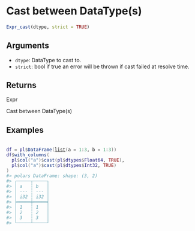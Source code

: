 # Cast between DataType(s)

```r
Expr_cast(dtype, strict = TRUE)
```

## Arguments

- `dtype`: DataType to cast to.
- `strict`: bool if true an error will be thrown if cast failed at resolve time.

## Returns

Expr

Cast between DataType(s)

## Examples

<pre class='r-example'> <code> <span class='r-in'><span></span></span>
<span class='r-in'><span><span class='va'>df</span> <span class='op'>=</span> <span class='va'>pl</span><span class='op'>$</span><span class='fu'>DataFrame</span><span class='op'>(</span><span class='fu'><a href='https://rdrr.io/r/base/list.html'>list</a></span><span class='op'>(</span>a <span class='op'>=</span> <span class='fl'>1</span><span class='op'>:</span><span class='fl'>3</span>, b <span class='op'>=</span> <span class='fl'>1</span><span class='op'>:</span><span class='fl'>3</span><span class='op'>)</span><span class='op'>)</span></span></span>
<span class='r-in'><span><span class='va'>df</span><span class='op'>$</span><span class='fu'>with_columns</span><span class='op'>(</span></span></span>
<span class='r-in'><span>  <span class='va'>pl</span><span class='op'>$</span><span class='fu'>col</span><span class='op'>(</span><span class='st'>"a"</span><span class='op'>)</span><span class='op'>$</span><span class='fu'>cast</span><span class='op'>(</span><span class='va'>pl</span><span class='op'>$</span><span class='va'>dtypes</span><span class='op'>$</span><span class='va'>Float64</span>, <span class='cn'>TRUE</span><span class='op'>)</span>,</span></span>
<span class='r-in'><span>  <span class='va'>pl</span><span class='op'>$</span><span class='fu'>col</span><span class='op'>(</span><span class='st'>"a"</span><span class='op'>)</span><span class='op'>$</span><span class='fu'>cast</span><span class='op'>(</span><span class='va'>pl</span><span class='op'>$</span><span class='va'>dtypes</span><span class='op'>$</span><span class='va'>Int32</span>, <span class='cn'>TRUE</span><span class='op'>)</span></span></span>
<span class='r-in'><span><span class='op'>)</span></span></span>
<span class='r-out co'><span class='r-pr'>#&gt;</span> polars DataFrame: shape: (3, 2)</span>
<span class='r-out co'><span class='r-pr'>#&gt;</span> ┌─────┬─────┐</span>
<span class='r-out co'><span class='r-pr'>#&gt;</span> │ a   ┆ b   │</span>
<span class='r-out co'><span class='r-pr'>#&gt;</span> │ --- ┆ --- │</span>
<span class='r-out co'><span class='r-pr'>#&gt;</span> │ i32 ┆ i32 │</span>
<span class='r-out co'><span class='r-pr'>#&gt;</span> ╞═════╪═════╡</span>
<span class='r-out co'><span class='r-pr'>#&gt;</span> │ 1   ┆ 1   │</span>
<span class='r-out co'><span class='r-pr'>#&gt;</span> │ 2   ┆ 2   │</span>
<span class='r-out co'><span class='r-pr'>#&gt;</span> │ 3   ┆ 3   │</span>
<span class='r-out co'><span class='r-pr'>#&gt;</span> └─────┴─────┘</span>
 </code></pre>